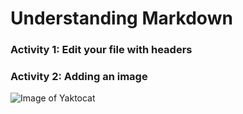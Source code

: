 # Understanding Markdown
###  Activity 1: Edit your file with headers

### Activity 2: Adding an image
![Image of Yaktocat](https://octodex.github.com/images/yaktocat.png)
